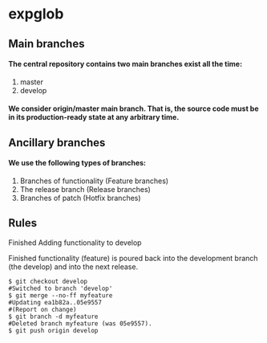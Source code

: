 expglob
=====

## Main branches

#### The central repository contains two main branches exist all the time:

1. master
2. develop

#### We consider origin/master main branch. That is, the source code must be in its production-ready state at any arbitrary time.


## Ancillary branches

#### We use the following types of branches:

1. Branches of functionality (Feature branches)
2. The release branch (Release branches)
3. Branches of patch (Hotfix branches)


## Rules

Finished Adding functionality to develop

Finished functionality (feature) is poured back into the development branch (the develop) and into the next release.

    $ git checkout develop
    #Switched to branch 'develop'
    $ git merge --no-ff myfeature
    #Updating ea1b82a..05e9557
    #(Report on change)
    $ git branch -d myfeature
    #Deleted branch myfeature (was 05e9557).
    $ git push origin develop
